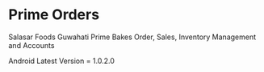 # Prime Orders

Salasar Foods Guwahati Prime Bakes Order, Sales, Inventory Management and Accounts

Android Latest Version = 1.0.2.0
